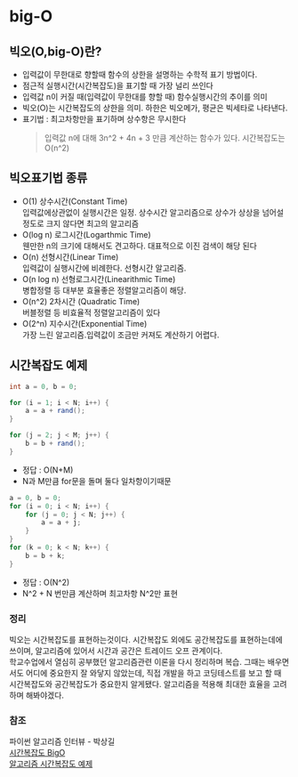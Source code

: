 # big-O
## 빅오(O,big-O)란?
- 입력값이 무한대로 향할때 함수의 상한을 설명하는 수학적 표기 방법이다.
- 점근적 실행시간(시간복잡도)을 표기할 때 가장 널리 쓰인다
- 입력값 n이 커질 때(입력값이 무한대를 향할 때) 함수실행시간의 추이를 의미
- 빅오(O)는 시간복잡도의 상한을 의미. 하한은 빅오메가, 평균은 빅세타로 나타낸다.
- 표기법 : 최고차항만을 표기하며 상수항은 무시한다
  > 입력값 n에 대해 3n^2 + 4n + 3 만큼 계산하는 함수가 있다. 시간복잡도는 O(n^2)

## 빅오표기법 종류
- O(1) 상수시간(Constant Time)<br>
입력값에상관없이 실행시간은 일정. 상수시간 알고리즘으로 상수가 상상을 넘어설정도로 크지 않다면 최고의 알고리즘
- O(log n) 로그시간(Logarthmic Time)<br>
웬만한 n의 크기에 대해서도 견고하다. 대표적으로 이진 검색이 해당 된다
- O(n) 선형시간(Linear Time)<br>
입력값이 실행시간에 비례한다. 선형시간 알고리즘.
- O(n log n) 선형로그시간(Linearithmic Time)<br>
병합정렬 등 대부분 효율좋은 정렬알고리즘이 해당.
- O(n^2) 2차시간 (Quadratic Time)<br>
버블정렬 등 비효율적 정렬알고리즘이 있다
- O(2^n) 지수시간(Exponential Time)<br>
가장 느린 알고리즘.입력값이 조금만 커져도 계산하기 어렵다.

## 시간복잡도 예제
```java
int a = 0, b = 0;

for (i = 1; i < N; i++) {
    a = a + rand();
}

for (j = 2; j < M; j++) {
    b = b + rand();
}
``` 
- 정답 : O(N+M)
- N과 M만큼 for문을 돌며 둘다 일차항이기때문

```java
a = 0, b = 0;    
for (i = 0; i < N; i++) {
    for (j = 0; j < N; j++) {
        a = a + j;
    }
}
for (k = 0; k < N; k++) {
    b = b + k;
} 
```
- 정답 : O(N^2)
- N^2 + N 번만큼 계산하며 최고차항 N^2만 표현



### 정리
빅오는 시간복잡도를 표현하는것이다. 시간복잡도 외에도 공간복잡도를 표현하는데에 쓰이며, 알고리즘에 있어서 시간과 공간은 트레이드 오프 관계이다.<br>
학교수업에서 열심히 공부했던 알고리즘관련 이론을 다시 정리하며 복습. 그때는 배우면서도 어디에 중요한지 잘 와닿지 않았는데, 직접 개발을 하고 코딩테스트를 보고 할 때 시간복잡도와 공간복잡도가
중요한지 알게됐다. 알고리즘을 적용해 최대한 효율을 고려하며 해봐야겠다.



### 참조
파이썬 알고리즘 인터뷰 - 박상길<br>
[시간복잡도 BigO](https://dingrr.com/blog/post/%EC%95%8C%EA%B3%A0%EB%A6%AC%EC%A6%98%EC%8B%9C%EA%B0%84%EB%B3%B5%EC%9E%A1%EB%8F%84-big-o)<br>
[알고리즘 시간복잡도 예제](https://dingrr.com/blog/post/%EC%95%8C%EA%B3%A0%EB%A6%AC%EC%A6%98-%EC%8B%9C%EA%B0%84%EB%B3%B5%EC%9E%A1%EB%8F%84-%EC%98%88%EC%A0%9C-15%EC%A2%85)<br>
